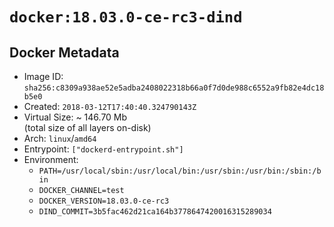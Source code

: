 # `docker:18.03.0-ce-rc3-dind`

## Docker Metadata

- Image ID: `sha256:c8309a938ae52e5adba2408022318b66a0f7d0de988c6552a9fb82e4dc18b5e0`
- Created: `2018-03-12T17:40:40.324790143Z`
- Virtual Size: ~ 146.70 Mb  
  (total size of all layers on-disk)
- Arch: `linux`/`amd64`
- Entrypoint: `["dockerd-entrypoint.sh"]`
- Environment:
  - `PATH=/usr/local/sbin:/usr/local/bin:/usr/sbin:/usr/bin:/sbin:/bin`
  - `DOCKER_CHANNEL=test`
  - `DOCKER_VERSION=18.03.0-ce-rc3`
  - `DIND_COMMIT=3b5fac462d21ca164b3778647420016315289034`
